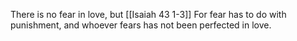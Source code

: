 There is no fear in love, but [[Isaiah 43 1-3]] For fear has to do with punishment, and whoever fears has not been perfected in love.




